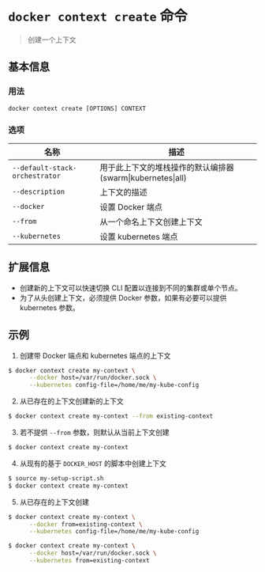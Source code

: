 # `docker context create` 命令

> 创建一个上下文

## 基本信息

### 用法

```
docker context create [OPTIONS] CONTEXT
```

### 选项

| 名称 | 描述 |
| ----------- | ----------- |
| `--default-stack-orchestrator` | 用于此上下文的堆栈操作的默认编排器 (swarm\|kubernetes\|all) |
| `--description` | 上下文的描述 |
| `--docker` | 设置 Docker 端点 |
| `--from` | 从一个命名上下文创建上下文 |
| `--kubernetes` | 设置 kubernetes 端点 |

## 扩展信息

- 创建新的上下文可以快速切换 CLI 配置以连接到不同的集群或单个节点。
- 为了从头创建上下文，必须提供 Docker 参数，如果有必要可以提供 kubernetes 参数。

## 示例

1. 创建带 Docker 端点和 kubernetes 端点的上下文

```bash
$ docker context create my-context \
      --docker host=/var/run/docker.sock \
      --kubernetes config-file=/home/me/my-kube-config
```

2. 从已存在的上下文创建新的上下文

```bash
$ docker context create my-context --from existing-context
```

3. 若不提供 `--from` 参数，则默认从当前上下文创建

```bash
$ docker context create my-context
```

4. 从现有的基于 `DOCKER_HOST` 的脚本中创建上下文

```bash
$ source my-setup-script.sh
$ docker context create my-context
```

5. 从已存在的上下文创建

```bash
$ docker context create my-context \
      --docker from=existing-context \
      --kubernetes config-file=/home/me/my-kube-config
```

```bash
$ docker context create my-context \
      --docker host=/var/run/docker.sock \
      --kubernetes from=existing-context
```
